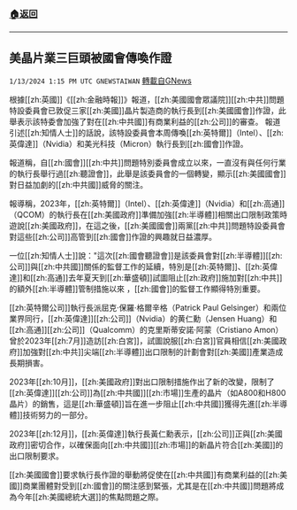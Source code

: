 ###  [:house:返回](README.md)
---


## 美晶片業三巨頭被國會傳喚作證
`1/13/2024 1:15 PM UTC GNEWSTAIWAN` [轉載自GNews](https://gnews.org/articles/2215567)



  
根據[[zh:英國]]《[[zh:金融時報]]》報道，[[zh:美國國會眾議院]][[zh:中共]]問題特設委員會已敦促三家[[zh:美國]]晶片製造商的執行長到[[zh:美國國會]]作證，此舉表示該特委會加強了對在[[zh:中共國]]有商業利益的[[zh:公司]]的審查。
報道引述[[zh:知情人士]]的話說，該特設委員會本周傳喚[[zh:英特爾]]（Intel）、[[zh:英偉達]]（Nvidia）和美光科技（Micron）執行長到[[zh:國會]]作證。

  

報道稱，自[[zh:國會]][[zh:中共]]問題特別委員會成立以來，一直沒有與任何行業的執行長舉行過[[zh:聽證會]]，此舉是該委員會的一個轉變，顯示[[zh:美國國會]]對日益加劇的[[zh:中共國]]威脅的關注。

  

 報導稱，2023年，[[zh:英特爾]]（Intel）、[[zh:英偉達]]（Nvidia）和[[zh:高通]]（QCOM）的執行長在[[zh:美國政府]]準備加強[[zh:半導體]]相關出口限制政策時遊說[[zh:美國政府]]，在這之後，[[zh:美國國會]]兩黨[[zh:中共]]問題特設委員會對這些[[zh:公司]]高管到[[zh:國會]]作證的興趣就日益濃厚。

  

一位[[zh:知情人士]]說："這次[[zh:國會聽證會]]是該委員會對[[zh:半導體]][[zh:公司]]與[[zh:中共國]]關係的監督工作的延續，特別是[[zh:英特爾]]、[[zh:英偉達]]和[[zh:高通]]去年夏天到[[zh:華盛頓]]試圖阻止[[zh:政府]]施加對[[zh:中共]]的額外[[zh:半導體]]管制措施以來 ，[[zh:國會]]的監督工作顯得特別重要。

  

[[zh:英特爾公司]]執行長派屈克·保羅·格爾辛格（Patrick Paul Gelsinger）和兩位業界同行，[[zh:英偉達]][[zh:公司]]（Nvidia）的黄仁勳（Jensen Huang）和[[zh:高通]][[zh:公司]]（Qualcomm）的克里斯蒂安諾·阿蒙（Cristiano Amon）曾於2023年[[zh:7月]]造訪[[zh:白宮]]，試圖說服[[zh:白宮]]官員相信[[zh:美國政府]]加強對[[zh:中共]]尖端[[zh:半導體]]出口限制的計劃會對[[zh:美國]]產業造成長期損害。

  

2023年[[zh:10月]]，[[zh:美國政府]]對出口限制措施作出了新的改變，限制了[[zh:英偉達]][[zh:公司]]為[[zh:中共國]][[zh:市場]]生產的晶片（如A800和H800晶片）的銷售，這是[[zh:華盛頓]]旨在進一步阻止[[zh:中共國]]獲得先進[[zh:半導體]]技術努力的一部分。 

  

2023年[[zh:12月]]，[[zh:英偉達]]執行長黃仁勳表示，[[zh:公司]]正與[[zh:美國政府]]密切合作，以確保面向[[zh:中共國]][[zh:市場]]的新晶片符合[[zh:美國]]的出口限制要求。

  

[[zh:美國國會]]要求執行長作證的舉動將促使在[[zh:中共國]]有商業利益的[[zh:美國]]商業團體對受到[[zh:國會]]的關注感到緊張，尤其是在[[zh:中共國]]問題將成為今年[[zh:美國總統大選]]的焦點問題之際。
